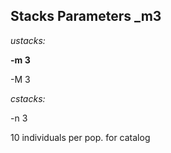 ## Stacks Parameters _m3 ##

*ustacks:*

**-m 3**

-M 3


*cstacks:* 

-n 3

10 individuals per pop. for catalog